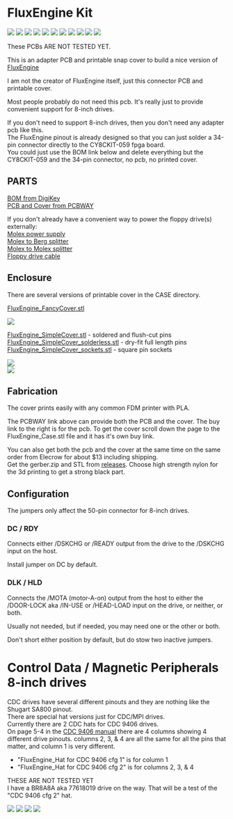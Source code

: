 # FluxEngine Kit

![](PCB/out/FluxEngine_Hat.jpg)
![](PCB/out/FluxEngine_Hat.2.jpg)
![](PCB/out/FluxEngine_Hat.3.jpg)
![](PCB/out/FluxEngine_Hat.4.jpg)
![](PCB/out/FluxEngine_Hat.5.jpg)
![](PCB/out/FluxEngine_Hat.6.jpg)
![](PCB/out/SimpleCover_front.jpg)
![](PCB/out/SimpleCover_back.jpg)
![](PCB/out/FluxEngine_Hat.top.jpg)
![](PCB/out/FluxEngine_Hat.bottom.jpg)
![](PCB/out/FluxEngine_Hat.svg)

These PCBs ARE NOT TESTED YET.

This is an adapter PCB and printable snap cover to build a nice version of [FluxEngine](http://cowlark.com/fluxengine/)

I am not the creator of FluxEngine itself, just this connector PCB and printable cover.

Most people probably do not need this pcb. It's really just to provide convenient support for 8-inch drives.

If you don't need to support 8-inch drives, then you don't need any adapter pcb like this.  
The FluxEngine pinout is already designed so that you can just solder a 34-pin connector directly to the CY8CKIT-059 fpga board.  
You could just use the BOM link below and delete everything but the CY8CKIT-059 and the 34-pin connector, no pcb, no printed cover.

## PARTS
[BOM from DigiKey](https://www.digikey.com/short/q5zh79n9)  
[PCB and Cover from PCBWAY](https://www.pcbway.com/project/shareproject/FluxEngine_Hat_e3000eb5.html)

If you don't already have a convenient way to power the floppy drive(s) externally:  
[Molex power supply](https://amazon.com/dp/B000MGG6SC)  
[Molex to Berg splitter](https://amazon.com/dp/B0002J1KW6)  
[Molex to Molex splitter](https://amazon.com/dp/B00007JO36)  
[Floppy drive cable](https://amazon.com/dp/B07KDJTMGP)  

## Enclosure

There are several versions of printable cover in the CASE directory.

[FluxEngine_FancyCover.stl](CASE/out/FluxEngine_FancyCover.stl)

![](CASE/out/FancyCover.jpg)

[FluxEngine_SimpleCover.stl](CASE/out/FluxEngine_SimpleCover.stl) - soldered and flush-cut pins  
[FluxEngine_SimpleCover_solderless.stl](CASE/out/FluxEngine_SimpleCover_solderless.stl) - dry-fit full length pins   
[FluxEngine_SimpleCover_sockets.stl](CASE/out/FluxEngine_SimpleCover_sockets.stl) - square pin sockets  

![](CASE/out/SimpleCover.jpg)  
![](PCB/out/SimpleCover_styles.jpg)

## Fabrication

The cover prints easily with any common FDM printer with PLA.

The PCBWAY link above can provide both the PCB and the cover. The buy link to the right is for the pcb. To get the cover scroll down the page to the FluxEngine_Case.stl file and it has it's own buy link.

You can also get both the pcb and the cover at the same time on the same order from Elecrow for about $13 including shipping.  
Get the gerber.zip and STL from [releases](../../releases).
Choose high strength nylon for the 3d printing to get a strong black part.

## Configuration

The jumpers only affect the 50-pin connector for 8-inch drives.  

### DC / RDY
Connects either /DSKCHG or /READY output from the drive to the /DSKCHG input on the host.  

Install jumper on DC by default.

### DLK / HLD
Connects the /MOTA (motor-A-on) output from the host to either the /DOOR-LOCK aka /IN-USE or /HEAD-LOAD input on the drive, or neither, or both.

Usually not needed, but if needed, you may need one or the other or both.

Don't short either position by default, but do stow two inactive jumpers.

# Control Data / Magnetic Peripherals 8-inch drives
CDC drives have several different pinouts and they are nothing like the Shugart SA800 pinout.  
There are special hat versions just for CDC/MPI drives.  
Currently there are 2 CDC hats for CDC 9406 drives.  
On page 5-4 in the [CDC 9406 manual](PCB/datasheets/77614903AM_9406_Flexible_Disk_Description_Jun82.pdf) there are 4 columns showing 4 different drive pinouts. columns 2, 3, & 4 are all the same for all the pins that matter, and column 1 is very different.  

* "FluxEngine_Hat for CDC 9406 cfg 1" is for column 1  
* "FluxEngine_Hat for CDC 9406 cfg 2" is for columns 2, 3, & 4

THESE ARE NOT TESTED YET  
I have a BR8A8A aka 77618019 drive on the way. That will be a test of the "CDC 9406 cfg 2" hat.

![](PCP/out/FluxEngine_Hat_CDC_9406_cfg_1.jpg)
![](PCP/out/FluxEngine_Hat_CDC_9406_cfg_1.svg)
![](PCP/out/FluxEngine_Hat_CDC_9406_cfg_2.jpg)
![](PCP/out/FluxEngine_Hat_CDC_9406_cfg_2.svg)
